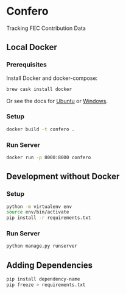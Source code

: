# Confero

Tracking FEC Contribution Data

## Local Docker

### Prerequisites

Install Docker and docker-compose: 

```bash
brew cask install docker
```

Or see the docs for
[Ubuntu](https://docs.docker.com/install/linux/docker-ce/ubuntu/)
or [Windows](https://docs.docker.com/docker-for-windows/install/).

### Setup

```bash
docker build -t confero .
```

### Run Server

```bash
docker run -p 8000:8000 confero
```

## Development without Docker

### Setup

```bash
python -m virtualenv env
source env/bin/activate
pip install -r requirements.txt
```

### Run Server

```bash
python manage.py runserver
```

## Adding Dependencies

```bash
pip install dependency-name
pip freeze > requirements.txt
```
